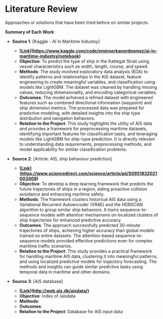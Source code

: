 # Literature Review

Approaches or solutions that have been tried before on similar projects.

**Summary of Each Work**:

- **Source 1**: [Kaggle - AI In Maritime Industsy]

  - **[[Link](https://www.kaggle.com/code/eminserkanerdonmez/ai-in-maritime-industsy/notebook)](https://www.kaggle.com/code/eminserkanerdonmez/ai-in-maritime-industsy/notebook)**
  - **Objective**: To predict the type of ship in the Kattegat Strait using vessel characteristics such as width, length, course, and speed.
  - **Methods**: The study involved exploratory data analysis (EDA) to identify patterns and relationships in the AIS dataset, feature engineering to create meaningful variables, and classification using models like LightGBM. The dataset was cleaned by handling missing values, reducing dimensionality, and encoding categorical variables.
  - **Outcomes**: The model achieved a refined dataset with engineered features such as combined directional information (waypoint) and ship dimension metrics. The processed data was prepared for predictive modeling, with detailed insights into the ship type distribution and navigation behaviors.
  - **Relation to the Project**: This study highlights the utility of AIS data and provides a framework for preprocessing maritime datasets, identifying important features for classification tasks, and leveraging models like LightGBM for ship-type prediction. It is directly relevant to understanding data requirements, preprocessing methods, and model applicability for similar classification problems.

- **Source 2**: [Article: AIS, ship behaviour prediction]

  - **[[Link](https://www.sciencedirect.com/science/article/pii/S0951832021003409)](https://www.sciencedirect.com/science/article/pii/S0951832021003409)**
  - **Objective**: To develop a deep learning framework that predicts the future trajectories of ships in a region, aiding proactive collision avoidance and enhancing maritime safety.
  - **Methods**: The framework clusters historical AIS data using a Variational Recurrent Autoencoder (VRAE) and the HDBSCAN algorithm to group similar ship behaviors. It trains sequence-to-sequence models with attention mechanisms on localized clusters of ship trajectories for enhanced predictive accuracy.
  - **Outcomes**: The approach successfully predicted 30-minute trajectories of ships, achieving higher accuracy than global models trained on entire datasets. The attention-based sequence-to-sequence models provided effective predictions even for complex maritime traffic scenarios.
  - **Relation to the Project**: This study provides a practical framework for handling maritime AIS data, clustering it into meaningful patterns, and using localized predictive models for trajectory forecasting. The methods and insights can guide similar predictive tasks using temporal data in maritime and other domains.

- **Source 3**: [AIS database]

  - **[[Link](http://web.ais.dk/aisdata/)](http://web.ais.dk/aisdata/)**
  - **Objective**: Index of /aisdata
  - **Methods**:
  - **Outcomes**:
  - **Relation to the Project**: Database for AIS input data
